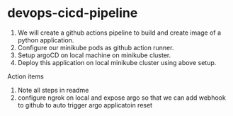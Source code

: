 # devops-cicd-pipeline
1. We will create a github actions pipeline to build and create image of a python application.
2. Configure our minikube pods as github action runner.
2. Setup argoCD on local machine on minikube cluster.
3. Deploy this application on local minikube cluster using above setup. 


Action items
1. Note all steps in readme
2. configure ngrok on local and expose argo so that we can add webhook to github to auto trigger argo applicatoin reset